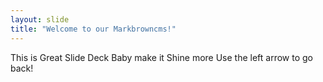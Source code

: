 ```yaml
---
layout: slide
title: "Welcome to our Markbrowncms!"
---
```

This is Great Slide Deck Baby make it Shine more
Use the left arrow to go back!
